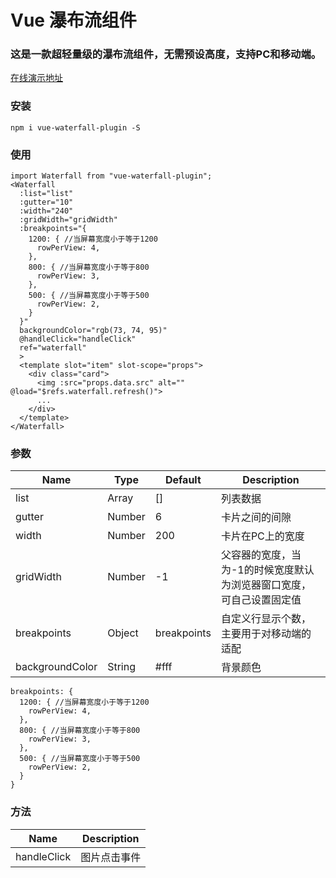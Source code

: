 # Vue 瀑布流组件

### 这是一款超轻量级的瀑布流组件，无需预设高度，支持PC和移动端。

[在线演示地址](https://heikaimu.github.io/vue-waterfall-plugin/dist/index.html#/)

### 安装
```
npm i vue-waterfall-plugin -S
```

### 使用
```
import Waterfall from "vue-waterfall-plugin";
<Waterfall 
  :list="list" 
  :gutter="10" 
  :width="240" 
  :gridWidth="gridWidth"
  :breakpoints="{
    1200: { //当屏幕宽度小于等于1200
      rowPerView: 4,
    },
    800: { //当屏幕宽度小于等于800
      rowPerView: 3,
    },
    500: { //当屏幕宽度小于等于500
      rowPerView: 2,
    }
  }"
  backgroundColor="rgb(73, 74, 95)" 
  @handleClick="handleClick" 
  ref="waterfall"
  >
  <template slot="item" slot-scope="props">
    <div class="card">
      <img :src="props.data.src" alt="" @load="$refs.waterfall.refresh()">
      ...
    </div>
  </template>
</Waterfall>
```

### 参数
| Name             | Type    | Default   | Description           |
| ---------------- | ------- | --------- | --------------------- |
| list             | Array   | []        | 列表数据            |
| gutter           | Number  | 6         | 卡片之间的间隙 |
| width            | Number  | 200       | 卡片在PC上的宽度     |
| gridWidth        | Number  | -1        | 父容器的宽度，当为-1的时候宽度默认为浏览器窗口宽度，可自己设置固定值 |
| breakpoints      | Object  |breakpoints| 自定义行显示个数，主要用于对移动端的适配 |
| backgroundColor  | String  | #fff      | 背景颜色 |
```
breakpoints: {
  1200: { //当屏幕宽度小于等于1200
    rowPerView: 4,
  },
  800: { //当屏幕宽度小于等于800
    rowPerView: 3,
  },
  500: { //当屏幕宽度小于等于500
    rowPerView: 2,
  }
}
```

### 方法
| Name             | Description           |
| ---------------- | --------------------- |
| handleClick      | 图片点击事件            |
